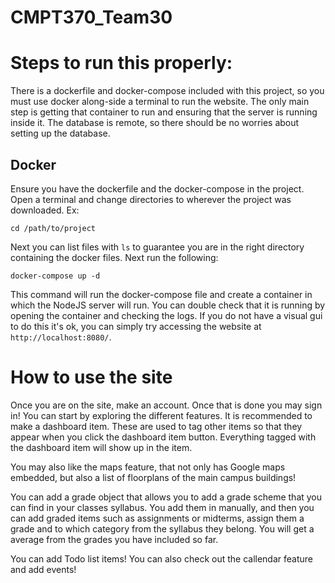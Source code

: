 # CMPT370_Team30

# Steps to run this properly:
There is a dockerfile and docker-compose included with this project, so you must use docker along-side a terminal to run the website. The only main step is getting that container to run and ensuring that the server is running inside it. The database is remote, so there should be no worries about setting up the database. 

## Docker
Ensure you have the dockerfile and the docker-compose in the project. Open a terminal and change directories to wherever the project was downloaded. Ex:

```
cd /path/to/project
```

Next you can list files with `ls` to guarantee you are in the right directory containing the docker files. Next run the following:

```
docker-compose up -d
```

This command will run the docker-compose file and create a container in which the NodeJS server will run. You can double check that it is running by opening the container and checking the logs. If you do not have a visual gui to do this it's ok, you can simply try accessing the website at `http://localhost:8080/`.

# How to use the site
Once you are on the site, make an account. Once that is done you may sign in! You can start by exploring the different features. It is recommended to make a dashboard item. These are used to tag other items so that they appear when you click the dashboard item button. Everything tagged with the dashboard item will show up in the item.

You may also like the maps feature, that not only has Google maps embedded, but also a list of floorplans of the main campus buildings!

You can add a grade object that allows you to add a grade scheme that you can find in your classes syllabus. You add them in manually, and then you can add graded items such as assignments or midterms, assign them a grade and to which category from the syllabus they belong. You will get a average from the grades you have included so far.

You can add Todo list items! You can also check out the callendar feature and add events!
